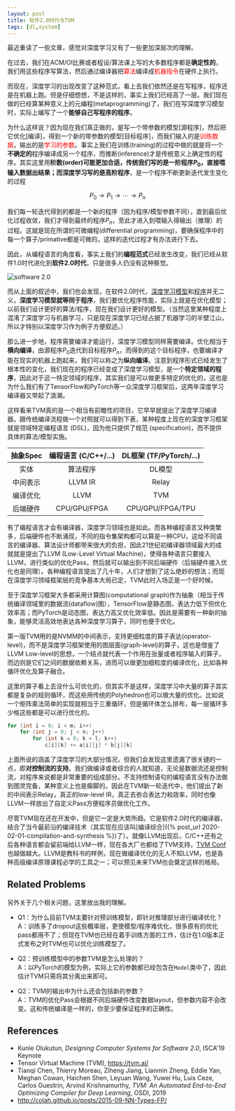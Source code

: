 ```yaml
---
layout: post
title: 软件2.0时代与TVM
tags: [dl,system]
---
```


最近重读了一些文章，感觉对深度学习又有了一些更加深层次的理解。

<!--more-->

在过去，我们在ACM/OI比赛或者程设/算法课上写的大多数程序都是**确定性的**，我们用这些程序写算法，然后通过编译器把<font color="red">算法</font>编译成<font color="red">机器指令</font>在硬件上执行。

而现在，深度学习的出现改变了这种范式，看上去我们依然还是在写程序，程序还是在机器上跑。但是仔细想想，不是这样的，事实上我们已经高了一层。我们现在做的已经算某种意义上的元编程(metaprogramming)了，我们在写深度学习模型时，实际上编写了一个**能够自己写程序的程序**。

为什么这样说？因为现在我们真正做的，是写一个带参数的模型[源程序]，然后把它优化[编译]，得到一个新的带参数的模型[目标程序]，而我们输入的是<font color="red">训练数据</font>，输出的是<font color="red">学习的参数</font>。事实上我们在训练(training)的过程中做的就是将一个**不确定的**程序编译成另一个程序，而推断(inference)才是传统意义上确定性的程序。其实这里用**阶数(order)**可能更加合适，传统我们写的是一阶程序$P_0$，直接喂输入数据出结果；而深度学习写的是**高阶程序**，是一个程序不断更新迭代发生变化的过程

$$P_0\to P_1\to\cdots\to P_n$$

我们每一轮迭代得到的都是一个新的程序（因为程序/模型参数不同），直到最后优化过程收敛，我们才得到最终的程序$P_n$，至此才进入到喂输入得输出（推理）的过程。这就是现在所谓的可微编程(differential programming)，要确保程序中的每一个算子/primative都是可微的，这样的迭代过程才有办法进行下去。

因此，从编程语言的角度看，事实上我们的**编程范式**已经发生改变，我们已经从软件1.0时代进化到**软件2.0时代**，只是很多人仍没有这种察觉。

![software 2.0](https://github.com/chhzh123/ToolsSeminar-CS/raw/master/Week07-MachineLearning/fig/ml_today.png)

而从上面的叙述中，我们也会发现，在软件2.0时代，<u>深度学习模型</u>和<u>程序</u>并无二义，**深度学习模型就等同于程序**，我们要优化程序性能，实际上就是在优化模型；以前我们设计更好的算法/程序，现在我们设计更好的模型。（当然这里某种程度上混淆了深度学习与机器学习，只是现在深度学习已经占据了机器学习的半壁江山，所以才特别以深度学习作为例子方便叙述。）

那么进一步地，程序需要编译才能运行，深度学习模型同样需要编译。优化相当于**横向编译**，由源程序$P_0$迭代到目标程序$P_n$，而得到的这个目标程序，也要编译才能在现实的机器上跑起来，我们可以称之为**纵向编译**。注意到程序形式已经发生了根本性的变化，我们现在的程序已经变成了深度学习模型，是一个**特定领域的程序**，因此对于这一特定领域的程序，其实我们是可以做更多特定的优化的，这也是为什么我们有了TensorFlow和PyTorch等一众深度学习框架后，这两年深度学习编译器又带起了浪潮。

这样看来TVM真的是一个相当有前瞻性的项目，它早早就提出了深度学习编译器。跟传统编译流程做一个对照就可以得到下表，某种程度上现在的深度学习框架就是领域特定编程语言 (DSL)，因为他只提供了规范 (specification)，而不提供具体的算法/模型实施。

| 抽象Spec | 编程语言 (C/C++/...) | DL框架 (TF/PyTorch/...) |
| :--: | :--: | :--: |
| 实体 | 算法程序 | DL模型 |
| 中间表示 | LLVM IR | Relay |
| 编译优化 | LLVM | TVM |
| 后端硬件 | CPU/GPU/FPGA | CPU/GPU/FPGA/TPU |

有了编程语言才会有编译器，深度学习领域也是如此。而各种编程语言又种类繁多，后端硬件也不断涌现，不同的指令集架构都可以算是一种CPU，这给不同语言的编译器、算法设计师都带来很大的负担，因此21世纪初编译器领域最大的成就就是提出了LLVM (Low-Level Virtual Machine)，使得各种语言只要接入LLVM，进行类似的优化Pass，然后就可以输出到不同后端硬件（后端硬件接入优化也是同理）。各种编程语言提出了几十年，人们才想到了这么绝妙的想法；而现在深度学习领域框架层的竞争基本大局已定，TVM此时入场正是一个好时候。

至于深度学习框架大多都采用计算图(computational graph)作为抽象（相当于传统编译领域里的数据流(dataflow)图），TensorFlow是静态图，表达力低下但优化效率高；而PyTorch是动态图，表达力高又优化效率低。因此是需要有一种新的抽象，能够灵活高效地表达各种深度学习算子，同时也便于优化。

第一版TVM用的是NVMM的中间表示，支持更细粒度的算子表达(operator-level)，而不是深度学习框架使用的图层面(graph-level)的算子，这也是借鉴了LLVM Low-level的思想，一个结点就代表一个作用在张量或者程序输入的算子，而边则是它们之间的数据依赖关系，进而可以做更加细粒度的编译优化，比如各种循环优化及算子融合。

这里的算子看上去没什么可优化的，但其实不是这样，深度学习中大量的算子其实都是复杂的规则循环，而这些用传统的Polyhedron也可以做大量的优化。比如说一个矩阵乘法简单的实现就相当于三重循环，但是循环体怎么排布，每一层循环多少格这些都是可以进行优化的。

```cpp
for (int i = 0; i < m; i++)
    for (int j = 0; j < n; j++)
        for (int k = 0; k < l; k++)
            c[i][k] += a[i][j] * b[j][k]
```

上面所说的涵盖了深度学习的大部分情况，但我们会发现这里遗漏了很关键的一点，即**对控制流的支持**。我们做编译或者综合的人就知道，无论是数据流还是控制流，对程序来说都是非常重要的组成部分。不支持控制语句的编程语言没有办法做到图灵完备，某种意义上也是瘸脚的。因此在TVM新一轮迭代中，他们提出了新的中间表示Relay，真正的low-level IR，真正去弥合表达力和效率，同时也像LLVM一样放出了自定义Pass方便程序员做优化工作。

尽管TVM现在还在开发中，但是它一定是大势所趋。它是软件2.0时代的编译器，结合了当今最前沿的编译技术（其实现在应该叫[编译综合]({% post_url 2020-02-01-compilation-and-synthesis %})了）。就像LLVM出现后，C/C++还有之后各种语言都会留前端给LLVM一样，现在各大厂也都给了TVM支持，[TVM Conf](https://sampl.cs.washington.edu/tvmconf/)也越做越大。LLVM是教科书的样例，现在做编译优化的无人不知LLVM，也是各种高级编译原理课程必学的工具之一；可以预见未来TVM也会奠定这样的格局。

## Related Problems
另外关于几个相关问题，这里放出我的理解。

* Q1：为什么目前TVM主要针对预训练模型，即针对推理部分进行编译优化？<br/>
A：训练多了dropout这些概率层，更使模型/程序难优化，很多原有的优化pass都用不了；但现在TVM也已经在着手训练方面的工作，估计在1.0版本正式发布之时TVM也可以优化训练模型了。

* Q2：预训练模型中的参数TVM是怎么处理的？<br/>
A：以PyTorch的模型为例，实际上它的参数都已经包含在`Model`类中了，因此估计TVM只需将其分离出来即可。

* Q2：TVM的输出中为什么还会包括新的参数？<br/>
A：TVM的优化Pass会根据不同后端硬件改变数据layout，但参数内容不会改变。这和传统编译是一样的，你至少要保证程序的正确性。

## References
* Kunle Olukutun, *Designing Computer Systems for Software 2.0*, ISCA'19 Keynote
* Tensor Virtual Machine (TVM), <https://tvm.ai/>
* Tianqi Chen, Thierry Moreau, Ziheng Jiang, Lianmin Zheng, Eddie Yan, Meghan Cowan, Haichen Shen, Leyuan Wang, Yuwei Hu, Luis Ceze, Carlos Guestrin, Arvind Krishnamurthy, *TVM: An Automated End-to-End Optimizing Compiler for Deep Learning*, OSDI, 2019
* <http://colah.github.io/posts/2015-09-NN-Types-FP/>